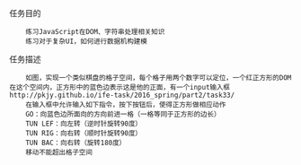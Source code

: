 任务目的

        练习JavaScript在DOM、字符串处理相关知识
        练习对于复杂UI，如何进行数据机构建模
        
任务描述

        如图，实现一个类似棋盘的格子空间，每个格子用两个数字可以定位，一个红正方形的DOM在这个空间内，正方形中的蓝色边表示这是他的正面，有一个input输入框 http://pkjy.github.io/ife-task/2016_spring/part2/task33/
        在输入框中允许输入如下指令，按下按钮后，使得正方形做相应动作
        GO：向蓝色边所面向的方向前进一格（一格等同于正方形的边长）
        TUN LEF：向左转（逆时针旋转90度）
        TUN RIG：向右转（顺时针旋转90度）
        TUN BAC：向右转（旋转180度）
        移动不能超出格子空间
